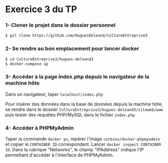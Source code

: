 # Exercice 3 du TP

### 1- Cloner le projet dans le dossier personnel
```bash
$ git clone https://github.com/HuguesDeleand/CultureEntreprise3
```

### 2- Se rendre au bon emplacement pour lancer docker 
```bash
$ cd CultureEntreprise3/hugues-deleand3
$ docker-compose up
```

### 3- Accéder à la page index.php depuis le navigateur de la machine hôte
Dans un navigateur, taper `localhost/index.php`

Pour insérer des données dans la base de données depuis la machine hôte, se rendre dans le dossier `CultureEntreprise3/hugues-deleand3/siteweb/www` puis tester des requêtes PHP/MySQL dans le fichier `index.php`


### 4- Accéder à PHPMyAdmin
Taper la commande `docker ps`, repérer l'image `corbinu/docker-phpmyadmin` et copier le `CONTAINER ID` correspondant. Lancer `docker inspect CONTAINER ID`. Dans la rubrique "Networks", le champ "IPAddress" indique l'IP permettant d'accéder à l'interface de PHPMyAdmin.


